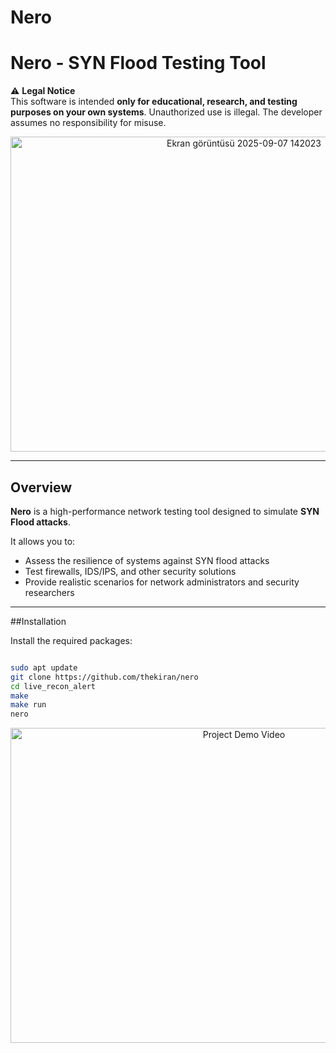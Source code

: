 # Nero

# Nero - SYN Flood Testing Tool

⚠️ **Legal Notice**  
This software is intended **only for educational, research, and testing purposes on your own systems**. Unauthorized use is illegal. The developer assumes no responsibility for misuse.
<div align="center">
  <img src="https://github.com/user-attachments/assets/60ef735b-c908-48c2-a8c1-99245a935e03" width="731" height="504" alt="Ekran görüntüsü 2025-09-07 142023" />
</div>

---

## Overview
**Nero** is a high-performance network testing tool designed to simulate **SYN Flood attacks**.  

It allows you to:
- Assess the resilience of systems against SYN flood attacks  
- Test firewalls, IDS/IPS, and other security solutions  
- Provide realistic scenarios for network administrators and security researchers  


---

##Installation

Install the required packages:

```bash

sudo apt update
git clone https://github.com/thekiran/nero
cd live_recon_alert
make
make run
nero
```


<div align="center">
  <a href="https://www.youtube.com/watch?v=2HGtMkmqwpU">
    <img src="https://img.youtube.com/vi/2HGtMkmqwpU/0.jpg" width="731" height="504" alt="Project Demo Video" />
  </a>
</div>
